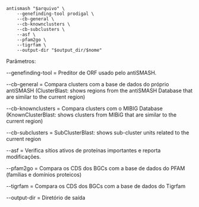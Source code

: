     antismash "$arquivo" \
        --genefinding-tool prodigal \
        --cb-general \
        --cb-knownclusters \
        --cb-subclusters \
        --asf \
        --pfam2go \
        --tigrfam \
        --output-dir "$output_dir/$nome"

Parâmetros:

--genefinding-tool = Preditor de ORF usado pelo antiSMASH.

--cb-general = Compara clusters com a base de dados do próprio antiSMASH (ClusterBlast: shows regions from the antiSMASH Database that are similar to the current region)

--cb-knownclusters = Compara clusters com o MIBIG Database (KnownClusterBlast: shows clusters from MIBiG that are similar to the current region)

--cb-subclusters = SubClusterBlast: shows sub-cluster units related to the current region

--asf = Verifica sítios ativos de proteínas importantes e reporta modificações.

--pfam2go = Compara os CDS dos BGCs com a base de dados do PFAM (famílias e domínios proteicos)

--tigrfam = Compara os CDS dos BGCs com a base de dados do Tigrfam

--output-dir = Diretório de saída
